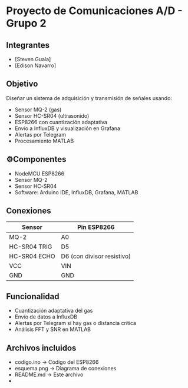 # Proyecto de Comunicaciones A/D - Grupo 2

## Integrantes
- [Steven Guala]
- [Edison Navarro]

## Objetivo
Diseñar un sistema de adquisición y transmisión de señales usando:
- Sensor MQ-2 (gas)
- Sensor HC-SR04 (ultrasonido)
- ESP8266 con cuantización adaptativa
- Envío a InfluxDB y visualización en Grafana
- Alertas por Telegram
- Procesamiento MATLAB

## ⚙Componentes
- NodeMCU ESP8266
- Sensor MQ-2
- Sensor HC-SR04
- Software: Arduino IDE, InfluxDB, Grafana, MATLAB

## Conexiones

| Sensor    | Pin ESP8266 |
|-----------|-------------|
| MQ-2      | A0          |
| HC-SR04 TRIG | D5        |
| HC-SR04 ECHO | D6 (con divisor resistivo) |
| VCC       | VIN         |
| GND       | GND         |

## Funcionalidad
- Cuantización adaptativa del gas
- Envío de datos a InfluxDB
- Alertas por Telegram si hay gas o distancia crítica
- Análisis FFT y SNR en MATLAB


## Archivos incluidos
- codigo.ino → Código del ESP8266
- esquema.png → Diagrama de conexiones
- README.md → Este archivo
-
